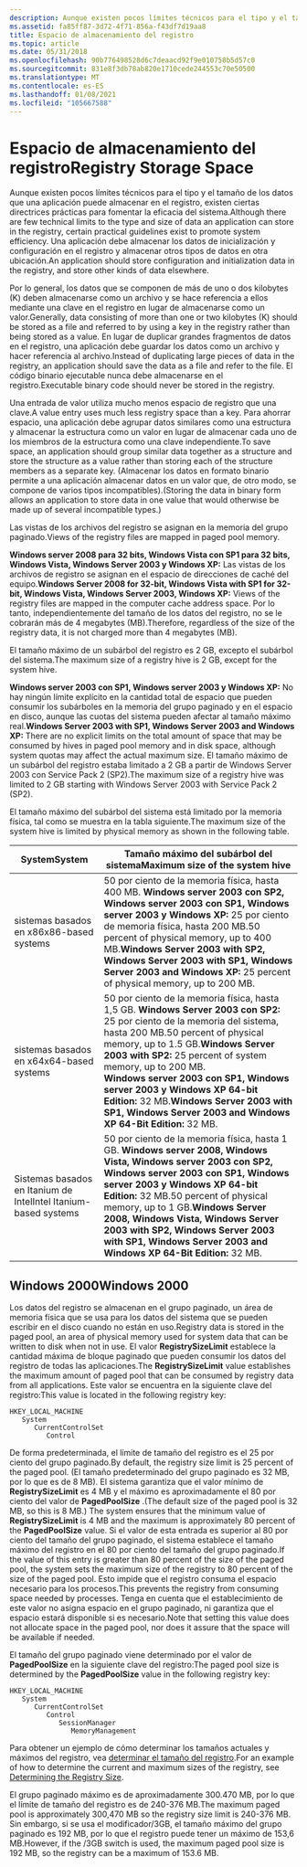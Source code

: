```yaml
---
description: Aunque existen pocos límites técnicos para el tipo y el tamaño de los datos que una aplicación puede almacenar en el registro, existen ciertas directrices prácticas para fomentar la eficacia del sistema.
ms.assetid: fa85ff87-3d72-4f71-856a-f43df7d19aa8
title: Espacio de almacenamiento del registro
ms.topic: article
ms.date: 05/31/2018
ms.openlocfilehash: 90b776498528d6c7deaacd92f9e010758b5d57c0
ms.sourcegitcommit: 831e8f3db78ab820e1710cede244553c70e50500
ms.translationtype: MT
ms.contentlocale: es-ES
ms.lasthandoff: 01/08/2021
ms.locfileid: "105667588"
---
```

# <a name="registry-storage-space"></a><span data-ttu-id="523f8-103">Espacio de almacenamiento del registro</span><span class="sxs-lookup"><span data-stu-id="523f8-103">Registry Storage Space</span></span>

<span data-ttu-id="523f8-104">Aunque existen pocos límites técnicos para el tipo y el tamaño de los datos que una aplicación puede almacenar en el registro, existen ciertas directrices prácticas para fomentar la eficacia del sistema.</span><span class="sxs-lookup"><span data-stu-id="523f8-104">Although there are few technical limits to the type and size of data an application can store in the registry, certain practical guidelines exist to promote system efficiency.</span></span> <span data-ttu-id="523f8-105">Una aplicación debe almacenar los datos de inicialización y configuración en el registro y almacenar otros tipos de datos en otra ubicación.</span><span class="sxs-lookup"><span data-stu-id="523f8-105">An application should store configuration and initialization data in the registry, and store other kinds of data elsewhere.</span></span>

<span data-ttu-id="523f8-106">Por lo general, los datos que se componen de más de uno o dos kilobytes (K) deben almacenarse como un archivo y se hace referencia a ellos mediante una clave en el registro en lugar de almacenarse como un valor.</span><span class="sxs-lookup"><span data-stu-id="523f8-106">Generally, data consisting of more than one or two kilobytes (K) should be stored as a file and referred to by using a key in the registry rather than being stored as a value.</span></span> <span data-ttu-id="523f8-107">En lugar de duplicar grandes fragmentos de datos en el registro, una aplicación debe guardar los datos como un archivo y hacer referencia al archivo.</span><span class="sxs-lookup"><span data-stu-id="523f8-107">Instead of duplicating large pieces of data in the registry, an application should save the data as a file and refer to the file.</span></span> <span data-ttu-id="523f8-108">El código binario ejecutable nunca debe almacenarse en el registro.</span><span class="sxs-lookup"><span data-stu-id="523f8-108">Executable binary code should never be stored in the registry.</span></span>

<span data-ttu-id="523f8-109">Una entrada de valor utiliza mucho menos espacio de registro que una clave.</span><span class="sxs-lookup"><span data-stu-id="523f8-109">A value entry uses much less registry space than a key.</span></span> <span data-ttu-id="523f8-110">Para ahorrar espacio, una aplicación debe agrupar datos similares como una estructura y almacenar la estructura como un valor en lugar de almacenar cada uno de los miembros de la estructura como una clave independiente.</span><span class="sxs-lookup"><span data-stu-id="523f8-110">To save space, an application should group similar data together as a structure and store the structure as a value rather than storing each of the structure members as a separate key.</span></span> <span data-ttu-id="523f8-111">(Almacenar los datos en formato binario permite a una aplicación almacenar datos en un valor que, de otro modo, se compone de varios tipos incompatibles).</span><span class="sxs-lookup"><span data-stu-id="523f8-111">(Storing the data in binary form allows an application to store data in one value that would otherwise be made up of several incompatible types.)</span></span>

<span data-ttu-id="523f8-112">Las vistas de los archivos del registro se asignan en la memoria del grupo paginado.</span><span class="sxs-lookup"><span data-stu-id="523f8-112">Views of the registry files are mapped in paged pool memory.</span></span>

<span data-ttu-id="523f8-113">**Windows server 2008 para 32 bits, Windows Vista con SP1 para 32 bits, Windows Vista, Windows Server 2003 y Windows XP:** Las vistas de los archivos de registro se asignan en el espacio de direcciones de caché del equipo.</span><span class="sxs-lookup"><span data-stu-id="523f8-113">**Windows Server 2008 for 32-bit, Windows Vista with SP1 for 32-bit, Windows Vista, Windows Server 2003, Windows XP:** Views of the registry files are mapped in the computer cache address space.</span></span> <span data-ttu-id="523f8-114">Por lo tanto, independientemente del tamaño de los datos del registro, no se le cobrarán más de 4 megabytes (MB).</span><span class="sxs-lookup"><span data-stu-id="523f8-114">Therefore, regardless of the size of the registry data, it is not charged more than 4 megabytes (MB).</span></span>

<span data-ttu-id="523f8-115">El tamaño máximo de un subárbol del registro es 2 GB, excepto el subárbol del sistema.</span><span class="sxs-lookup"><span data-stu-id="523f8-115">The maximum size of a registry hive is 2 GB, except for the system hive.</span></span>

<span data-ttu-id="523f8-116">**Windows server 2003 con SP1, Windows server 2003 y Windows XP:** No hay ningún límite explícito en la cantidad total de espacio que pueden consumir los subárboles en la memoria del grupo paginado y en el espacio en disco, aunque las cuotas del sistema pueden afectar al tamaño máximo real.</span><span class="sxs-lookup"><span data-stu-id="523f8-116">**Windows Server 2003 with SP1, Windows Server 2003 and Windows XP:** There are no explicit limits on the total amount of space that may be consumed by hives in paged pool memory and in disk space, although system quotas may affect the actual maximum size.</span></span> <span data-ttu-id="523f8-117">El tamaño máximo de un subárbol del registro estaba limitado a 2 GB a partir de Windows Server 2003 con Service Pack 2 (SP2).</span><span class="sxs-lookup"><span data-stu-id="523f8-117">The maximum size of a registry hive was limited to 2 GB starting with Windows Server 2003 with Service Pack 2 (SP2).</span></span>

<span data-ttu-id="523f8-118">El tamaño máximo del subárbol del sistema está limitado por la memoria física, tal como se muestra en la tabla siguiente.</span><span class="sxs-lookup"><span data-stu-id="523f8-118">The maximum size of the system hive is limited by physical memory as shown in the following table.</span></span> 

| <span data-ttu-id="523f8-119">System</span><span class="sxs-lookup"><span data-stu-id="523f8-119">System</span></span>                      | <span data-ttu-id="523f8-120">Tamaño máximo del subárbol del sistema</span><span class="sxs-lookup"><span data-stu-id="523f8-120">Maximum size of the system hive</span></span>                                                                                                                                                                                                            |
|-----------------------------|--------------------------------------------------------------------------------------------------------------------------------------------------------------------------------------------------------------------------------------------|
| <span data-ttu-id="523f8-121">sistemas basados en x86</span><span class="sxs-lookup"><span data-stu-id="523f8-121">x86-based systems</span></span>           | <span data-ttu-id="523f8-122">50 por ciento de la memoria física, hasta 400 MB. **Windows server 2003 con SP2, Windows server 2003 con SP1, Windows server 2003 y Windows XP:** 25 por ciento de memoria física, hasta 200 MB.</span><span class="sxs-lookup"><span data-stu-id="523f8-122">50 percent of physical memory, up to 400 MB.**Windows Server 2003 with SP2, Windows Server 2003 with SP1, Windows Server 2003 and Windows XP:** 25 percent of physical memory, up to 200 MB.</span></span><br/>                                    |
| <span data-ttu-id="523f8-123">sistemas basados en x64</span><span class="sxs-lookup"><span data-stu-id="523f8-123">x64-based systems</span></span>           | <span data-ttu-id="523f8-124">50 por ciento de la memoria física, hasta 1,5 GB. **Windows Server 2003 con SP2:** 25 por ciento de la memoria del sistema, hasta 200 MB.</span><span class="sxs-lookup"><span data-stu-id="523f8-124">50 percent of physical memory, up to 1.5 GB.**Windows Server 2003 with SP2:** 25 percent of system memory, up to 200 MB.</span></span><br/> <span data-ttu-id="523f8-125">**Windows server 2003 con SP1, Windows server 2003 y Windows XP 64-bit Edition:** 32 MB.</span><span class="sxs-lookup"><span data-stu-id="523f8-125">**Windows Server 2003 with SP1, Windows Server 2003 and Windows XP 64-Bit Edition:** 32 MB.</span></span><br/> |
| <span data-ttu-id="523f8-126">Sistemas basados en Itanium de Intel</span><span class="sxs-lookup"><span data-stu-id="523f8-126">Intel Itanium-based systems</span></span> | <span data-ttu-id="523f8-127">50 por ciento de la memoria física, hasta 1 GB. **Windows server 2008, Windows Vista, Windows server 2003 con SP2, Windows server 2003 con SP1, Windows server 2003 y Windows XP 64-bit Edition:** 32 MB.</span><span class="sxs-lookup"><span data-stu-id="523f8-127">50 percent of physical memory, up to 1 GB.**Windows Server 2008, Windows Vista, Windows Server 2003 with SP2, Windows Server 2003 with SP1, Windows Server 2003 and Windows XP 64-Bit Edition:** 32 MB.</span></span><br/>                         |



 

## <a name="windows-2000"></a><span data-ttu-id="523f8-128">Windows 2000</span><span class="sxs-lookup"><span data-stu-id="523f8-128">Windows 2000</span></span>

<span data-ttu-id="523f8-129">Los datos del registro se almacenan en el grupo paginado, un área de memoria física que se usa para los datos del sistema que se pueden escribir en el disco cuando no están en uso.</span><span class="sxs-lookup"><span data-stu-id="523f8-129">Registry data is stored in the paged pool, an area of physical memory used for system data that can be written to disk when not in use.</span></span> <span data-ttu-id="523f8-130">El valor **RegistrySizeLimit** establece la cantidad máxima de bloque paginado que pueden consumir los datos del registro de todas las aplicaciones.</span><span class="sxs-lookup"><span data-stu-id="523f8-130">The **RegistrySizeLimit** value establishes the maximum amount of paged pool that can be consumed by registry data from all applications.</span></span> <span data-ttu-id="523f8-131">Este valor se encuentra en la siguiente clave del registro:</span><span class="sxs-lookup"><span data-stu-id="523f8-131">This value is located in the following registry key:</span></span>

```
HKEY_LOCAL_MACHINE
   System
      CurrentControlSet
         Control
```

<span data-ttu-id="523f8-132">De forma predeterminada, el límite de tamaño del registro es el 25 por ciento del grupo paginado.</span><span class="sxs-lookup"><span data-stu-id="523f8-132">By default, the registry size limit is 25 percent of the paged pool.</span></span> <span data-ttu-id="523f8-133">(El tamaño predeterminado del grupo paginado es 32 MB, por lo que es de 8 MB). El sistema garantiza que el valor mínimo de **RegistrySizeLimit** es 4 MB y el máximo es aproximadamente el 80 por ciento del valor de **PagedPoolSize** .</span><span class="sxs-lookup"><span data-stu-id="523f8-133">(The default size of the paged pool is 32 MB, so this is 8 MB.) The system ensures that the minimum value of **RegistrySizeLimit** is 4 MB and the maximum is approximately 80 percent of the **PagedPoolSize** value.</span></span> <span data-ttu-id="523f8-134">Si el valor de esta entrada es superior al 80 por ciento del tamaño del grupo paginado, el sistema establece el tamaño máximo del registro en el 80 por ciento del tamaño del grupo paginado.</span><span class="sxs-lookup"><span data-stu-id="523f8-134">If the value of this entry is greater than 80 percent of the size of the paged pool, the system sets the maximum size of the registry to 80 percent of the size of the paged pool.</span></span> <span data-ttu-id="523f8-135">Esto impide que el registro consuma el espacio necesario para los procesos.</span><span class="sxs-lookup"><span data-stu-id="523f8-135">This prevents the registry from consuming space needed by processes.</span></span> <span data-ttu-id="523f8-136">Tenga en cuenta que el establecimiento de este valor no asigna espacio en el grupo paginado, ni garantiza que el espacio estará disponible si es necesario.</span><span class="sxs-lookup"><span data-stu-id="523f8-136">Note that setting this value does not allocate space in the paged pool, nor does it assure that the space will be available if needed.</span></span>

<span data-ttu-id="523f8-137">El tamaño del grupo paginado viene determinado por el valor de **PagedPoolSize** en la siguiente clave del registro:</span><span class="sxs-lookup"><span data-stu-id="523f8-137">The paged pool size is determined by the **PagedPoolSize** value in the following registry key:</span></span>

```
HKEY_LOCAL_MACHINE
   System
      CurrentControlSet
         Control
            SessionManager
               MemoryManagement
```

<span data-ttu-id="523f8-138">Para obtener un ejemplo de cómo determinar los tamaños actuales y máximos del registro, vea [determinar el tamaño del registro](determining-the-registry-size.md).</span><span class="sxs-lookup"><span data-stu-id="523f8-138">For an example of how to determine the current and maximum sizes of the registry, see [Determining the Registry Size](determining-the-registry-size.md).</span></span>

<span data-ttu-id="523f8-139">El grupo paginado máximo es de aproximadamente 300.470 MB, por lo que el límite de tamaño del registro es de 240-376 MB.</span><span class="sxs-lookup"><span data-stu-id="523f8-139">The maximum paged pool is approximately 300,470 MB so the registry size limit is 240-376 MB.</span></span> <span data-ttu-id="523f8-140">Sin embargo, si se usa el modificador/3GB, el tamaño máximo del grupo paginado es 192 MB, por lo que el registro puede tener un máximo de 153,6 MB.</span><span class="sxs-lookup"><span data-stu-id="523f8-140">However, if the /3GB switch is used, the maximum paged pool size is 192 MB, so the registry can be a maximum of 153.6 MB.</span></span>

 

 




